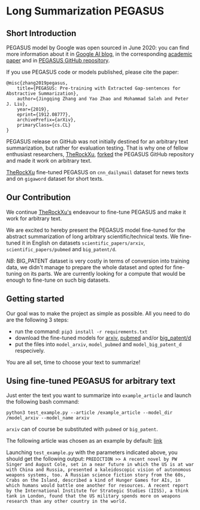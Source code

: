 # Long Summarization PEGASUS

## Short Introduction

PEGASUS model by Google was open sourced in June 2020: you can find more information about it in [Google AI blog](https://ai.googleblog.com/2020/06/pegasus-state-of-art-model-for.html), in the corresponding [academic paper](https://arxiv.org/pdf/1912.08777.pdf) and in [PEGASUS GitHub repository](https://github.com/google-research/pegasus).

If you use PEGASUS code or models published, please cite the paper:

```
@misc{zhang2019pegasus,
    title={PEGASUS: Pre-training with Extracted Gap-sentences for Abstractive Summarization},
    author={Jingqing Zhang and Yao Zhao and Mohammad Saleh and Peter J. Liu},
    year={2019},
    eprint={1912.08777},
    archivePrefix={arXiv},
    primaryClass={cs.CL}
}
```

PEGASUS release on GitHub was not initially destined for an arbitrary text summarization, but rather for evaluation testing. That is why one of fellow enthusiast researchers, [TheRockXu](https://github.com/TheRockXu), [forked](https://github.com/TheRockXu/pegasus-demo) the PEGASUS GitHub repository and made it work on arbitrary text.

[TheRockXu](https://github.com/TheRockXu) fine-tuned PEGASUS on `cnn_dailymail` dataset for news texts and on `gigaword` dataset for short texts.

## Our Contribution

We continue [TheRockXu's](https://github.com/TheRockXu) endeavour to fine-tune PEGASUS and make it work for arbitrary text. 

We are excited to hereby present the PEGASUS model fine-tuned for the abstract summarization of long arbitrary scientific/technical texts. We fine-tuned it in English on datasets `scientific_papers/arxiv`, `scientific_papers/pubmed` and `big_patent/d`.

*NB*: BIG_PATENT dataset is very costly in terms of conversion into training data, we didn't manage to prepare the whole dataset and opted for fine-tuning on its parts. We are currently looking for a compute that would be enough to fine-tune on such big datasets.

## Getting started

Our goal was to make the project as simple as possible. All you need to do are the following 3 steps: 

* run the command: `pip3 install -r requirements.txt`
* download the fine-tuned models for [arxiv](https://drive.google.com/drive/folders/1rmFCrF7Hro_EkQrwG4zkYrc6C_HIAJ3U?usp=sharing), [pubmed](https://drive.google.com/drive/folders/1lZQ6tzT5WrDSL0hRZWpLyh9D-NJZS-3c?usp=sharing) and/or [big_patent/d](https://drive.google.com/drive/folders/1-rs-zv1mmzP7nf-ecQ1d5wDgzIy3SO0E?usp=sharing)
* put the files into `model_arxiv`, `model_pubmed` and `model_big_patent_d` respecively.

You are all set, time to choose your text to summarize!

## Using fine-tuned PEGASUS for arbitrary text

Just enter the text you want to summarize into `example_article` and launch the following bash command:

`python3 test_example.py --article /example_article --model_dir /model_arxiv --model_name arxiv` 

`arxiv` can of course be substituted with `pubmed` or `big_patent`. 

The following article was chosen as an example by default: [link](https://www.theguardian.com/news/2020/oct/15/dangerous-rise-of-military-ai-drone-swarm-autonomous-weapons)

Launching `test_example.py` with the parameters indicated above, you should get the following output: `PREDICTION >> A recent novel by PW Singer and August Cole, set in a near future in which the US is at war with China and Russia, presented a kaleidoscopic vision of autonomous weapons systems, too. A Russian science fiction story from the 60s, Crabs on the Island, described a kind of Hunger Games for AIs, in which humans would battle one another for resources. A recent report by the International Institute for Strategic Studies (IISS), a think tank in London, found that the US military spends more on weapons research than any other country in the world.`

